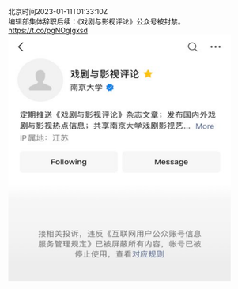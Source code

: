 北京时间2023-01-11T01:33:10Z<br>编辑部集体辞职后续：《戏剧与影视评论》公众号被封禁。 https://t.co/pgNOgIgxsd<br><img src='/temp/image/2023/y-Month-1/1612865143247106050_0.jpg' width='450' height='500'><br><br>